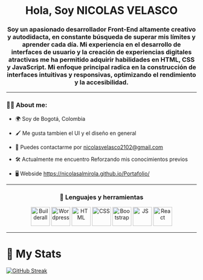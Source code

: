 <div id="header" align="center">
    <h1>Hola, Soy NICOLAS VELASCO</h1>
    <h3>Soy un apasionado desarrollador Front-End altamente creativo y autodidacta, en constante búsqueda de superar mis límites y aprender cada día. Mi experiencia en el desarrollo de            interfaces de usuario y la creación de experiencias digitales atractivas me ha permitido adquirir habilidades en HTML, CSS y JavaScript.
       Mi enfoque principal radica en la construcción de interfaces intuitivas y responsivas, optimizando el rendimiento y la accesibilidad.</h3>
</div>

---

### 👨‍💻 About me:

- 🌍 Soy de Bogotá, Colombia

- 🖌️ Me gusta tambien el UI y el diseño en general

- 📲 Puedes contactarme por nicolasvelasco2102@gmail.com

- 🛠️ Actualmente me encuentro Reforzando mis conocimientos previos

- 🖥️ Webside https://nicolasalmirola.github.io/Portafolio/

---

<div align="center">
    <h3>🔨 Lenguajes y herramientas</h3>
    <div>
        <img height="50px" src="https://saasaffiliate.com/wp-content/uploads/Builderall.png" title="Builderall" alt="Builderall">
        <img height="50px" src="https://cdn2.iconfinder.com/data/icons/funky/64/Wordpress-2-512.png"                 title="Wordpress" alt="Wordpress">
        <img height="50px" src="https://cdn-icons-png.flaticon.com/512/919/919827.png?w=740t=st=1686354831~exp=1686355431~hmac=4067e059218b7341060a671ecf18b17a535a51e2ffc1e911c2cbfd6f9498043b" title="HTML" alt="HTML">
        <img height="50px" src="https://cdn-icons-png.flaticon.com/512/919/919826.png?w=740&t=st=1686354803~exp=1686355403~hmac=124043370eebce869e57d9c3a5d196aa220063a9bddc267f3bdf65f076351ccd" title="CSS" alt="CSS">
        <img height="50px" src="https://v5.getbootstrap.com/docs/5.0/assets/brand/bootstrap-logo-shadow.png" title="Bootstrap" alt="Bootstrap">
        <img height="50px" src="https://cdn-icons-png.flaticon.com/512/423/423107.png?w=740&t=st=1686354912~exp=1686355512~hmac=47cf348926a5b796f596601fddf3fceb0d8ffa65841dd3fee452f80236647d08" title="JS" alt="JS">
        <img height="50px" src="https://upload.wikimedia.org/wikipedia/commons/thumb/a/a7/React-icon.svg/512px-React-icon.svg.png?20220125121207" title="React" alt="React">
    </div>
</div>

---

# 📝 My Stats

[![GitHub Streak](http://github-readme-streak-stats.herokuapp.com?user=NicolasAlmirola&theme=elegant&border_radius=10&locale=es&date_format=j%20M%5B%20Y%5D&exclude_days=Sun)](https://git.io/streak-stats)
